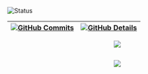 
![Status](./profile-3d/profile-night-rainbow.svg)



| [![GitHub Commits](http://github-profile-summary-cards.vercel.app/api/cards/productive-time?username=liroujohn&theme=dracula&utcOffset=-3)](https://github.com/vn7n24fzkq/github-profile-summary-cards) | [![GitHub Details](http://github-profile-summary-cards.vercel.app/api/cards/profile-details?username=liroujohn&theme=dracula)](https://github.com/vn7n24fzkq/github-profile-summary-cards) |  
 |-----------------------------------------------------------------------------------------------------------------------------------------------------------------------------------------------------------------|----------------------------------------------------------------------------------------------------------------------------------------------------------------------------------------------------|



  <div align="center" >
<a href="https://skillicons.dev"   >
  <img src="https://skillicons.dev/icons?i=git,vscode,javascript,typescript,css,html,react,next,nodejs,java,spring,docker,angular,github,aws,materialui,linux,postman,bootstrap,vercel,vite,eclipse,mongodb,figma,postgres,gradle,grafana,heroku,hibernate,idea,jenkins,kafka,kotlin,kubernetes,md,maven,mysql,nextjs,npm,prometheus,py,pycharm,react,stackoverflow,sublime,ubuntu,vercel,vscode,windows,discord,linkedin,instagram" />
</a>
  <br />

  </div>


##
   <div align="center" >
     <img src="https://github-profile-trophy.vercel.app/?username=guilherme-twiniti&row=1&column=6&theme=dracula&margin-w=15&margin-h=15"/>
  </div>

  
 






 
  
  

  


